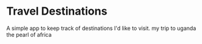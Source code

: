 # Travel Destinations

A simple app to keep track of destinations I'd like to visit.
my trip to uganda the pearl of africa 
